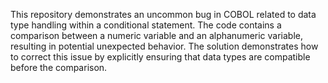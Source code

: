 This repository demonstrates an uncommon bug in COBOL related to data type handling within a conditional statement.  The code contains a comparison between a numeric variable and an alphanumeric variable, resulting in potential unexpected behavior. The solution demonstrates how to correct this issue by explicitly ensuring that data types are compatible before the comparison.